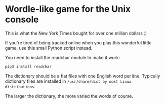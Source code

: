 # Wordle-like game for the Unix console

This is what the New York Times bought for over one million dollars :)

If you're tired of being tracked online when you play this wonderful little game, use this small Python script instead.

You need to install the readchar module to make it work:

```bash
pip3 install readchar
```

The dictionary should be a flat files with one English word per line. Typically
dictionary files are installed in ```/usr/share/dict by most Linux distributions```.

The larger the dictionary, the more varied the words of course.
